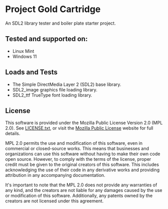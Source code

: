 # Project Gold Cartridge

An SDL2 library tester and boiler plate starter project.

## Tested and supported on:

- Linux Mint
- Windows 11

## Loads and Tests

- The Simple DirectMedia Layer 2 (SDL2) base library.
- SDL2_image graphics file loading library.
- SDL2_ttf TrueType font loading library.

## License

This software is provided under the Mozilla Public License Version 2.0 (MPL 2.0). See [LICENSE.txt](LICENSE.txt), or visit the [Mozilla Public License](https://mozilla.org/MPL/2.0/) website for full details.

MPL 2.0 permits the use and modification of this software, even in commercial or closed-source works. This means that businesses and organizations can use this software without having to make their own code open source. However, to comply with the terms of the license, proper credit must be given to the original creators of this software. This includes acknowledging the use of their code in any derivative works and providing attribution in any accompanying documentation.

It's important to note that the MPL 2.0 does not provide any warranties of any kind, and the creators are not liable for any damages caused by the use or modification of this software. Additionally, any patents owned by the creators are not licensed under this agreement.
